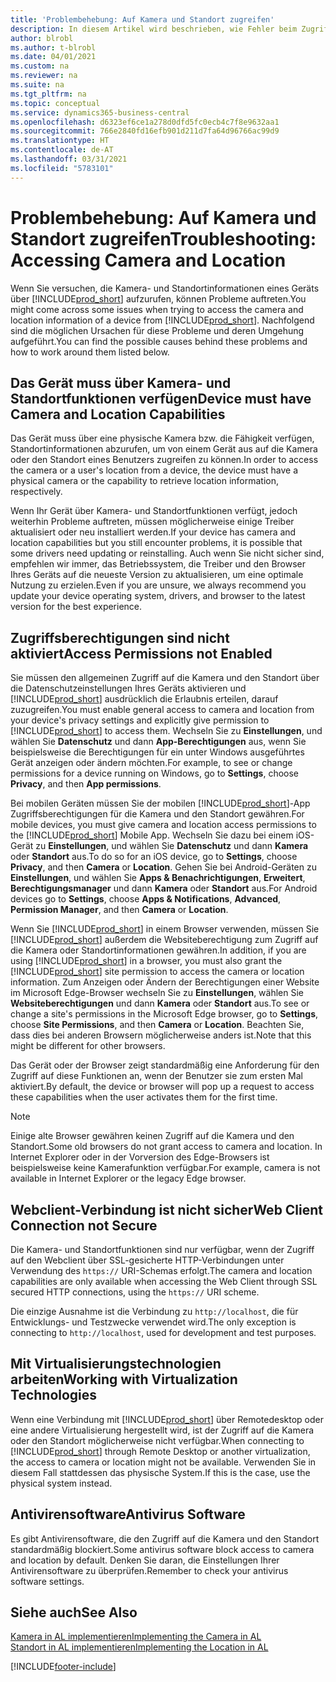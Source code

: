 ```yaml
---
title: 'Problembehebung: Auf Kamera und Standort zugreifen'
description: In diesem Artikel wird beschrieben, wie Fehler beim Zugriff auf Kamera- und Standortinformationen in Business Central behoben werden.
author: blrobl
ms.author: t-blrobl
ms.date: 04/01/2021
ms.custom: na
ms.reviewer: na
ms.suite: na
ms.tgt_pltfrm: na
ms.topic: conceptual
ms.service: dynamics365-business-central
ms.openlocfilehash: d6323ef6ce1a278d0dfd5fc0ecb4c7f8e9632aa1
ms.sourcegitcommit: 766e2840fd16efb901d211d7fa64d96766ac99d9
ms.translationtype: HT
ms.contentlocale: de-AT
ms.lasthandoff: 03/31/2021
ms.locfileid: "5783101"
---
```

# <a name="troubleshooting-accessing-camera-and-location"></a><span data-ttu-id="a3d2f-103">Problembehebung: Auf Kamera und Standort zugreifen</span><span class="sxs-lookup"><span data-stu-id="a3d2f-103">Troubleshooting: Accessing Camera and Location</span></span>

<span data-ttu-id="a3d2f-104">Wenn Sie versuchen, die Kamera- und Standortinformationen eines Geräts über [!INCLUDE[prod_short](includes/prod_short.md)] aufzurufen, können Probleme auftreten.</span><span class="sxs-lookup"><span data-stu-id="a3d2f-104">You might come across some issues when trying to access the camera and location information of a device from [!INCLUDE[prod_short](includes/prod_short.md)].</span></span> <span data-ttu-id="a3d2f-105">Nachfolgend sind die möglichen Ursachen für diese Probleme und deren Umgehung aufgeführt.</span><span class="sxs-lookup"><span data-stu-id="a3d2f-105">You can find the possible causes behind these problems and how to work around them listed below.</span></span>

## <a name="device-must-have-camera-and-location-capabilities"></a><span data-ttu-id="a3d2f-106">Das Gerät muss über Kamera- und Standortfunktionen verfügen</span><span class="sxs-lookup"><span data-stu-id="a3d2f-106">Device must have Camera and Location Capabilities</span></span>

<span data-ttu-id="a3d2f-107">Das Gerät muss über eine physische Kamera bzw. die Fähigkeit verfügen, Standortinformationen abzurufen, um von einem Gerät aus auf die Kamera oder den Standort eines Benutzers zugreifen zu können.</span><span class="sxs-lookup"><span data-stu-id="a3d2f-107">In order to access the camera or a user's location from a device, the device must have a physical camera or the capability to retrieve location information, respectively.</span></span>

<span data-ttu-id="a3d2f-108">Wenn Ihr Gerät über Kamera- und Standortfunktionen verfügt, jedoch weiterhin Probleme auftreten, müssen möglicherweise einige Treiber aktualisiert oder neu installiert werden.</span><span class="sxs-lookup"><span data-stu-id="a3d2f-108">If your device has camera and location capabilities but you still encounter problems, it is possible that some drivers need updating or reinstalling.</span></span> <span data-ttu-id="a3d2f-109">Auch wenn Sie nicht sicher sind, empfehlen wir immer, das Betriebssystem, die Treiber und den Browser Ihres Geräts auf die neueste Version zu aktualisieren, um eine optimale Nutzung zu erzielen.</span><span class="sxs-lookup"><span data-stu-id="a3d2f-109">Even if you are unsure, we always recommend you update your device operating system, drivers, and browser to the latest version for the best experience.</span></span>

## <a name="access-permissions-not-enabled"></a><span data-ttu-id="a3d2f-110">Zugriffsberechtigungen sind nicht aktiviert</span><span class="sxs-lookup"><span data-stu-id="a3d2f-110">Access Permissions not Enabled</span></span>

<span data-ttu-id="a3d2f-111">Sie müssen den allgemeinen Zugriff auf die Kamera und den Standort über die Datenschutzeinstellungen Ihres Geräts aktivieren und [!INCLUDE[prod_short](includes/prod_short.md)] ausdrücklich die Erlaubnis erteilen, darauf zuzugreifen.</span><span class="sxs-lookup"><span data-stu-id="a3d2f-111">You must enable general access to camera and location from your device's privacy settings and explicitly give permission to  [!INCLUDE[prod_short](includes/prod_short.md)] to access them.</span></span> <span data-ttu-id="a3d2f-112">Wechseln Sie zu **Einstellungen**, und wählen Sie **Datenschutz** und dann **App-Berechtigungen** aus, wenn Sie beispielsweise die Berechtigungen für ein unter Windows ausgeführtes Gerät anzeigen oder ändern möchten.</span><span class="sxs-lookup"><span data-stu-id="a3d2f-112">For example, to see or change permissions for a device running on Windows, go to **Settings**, choose **Privacy**, and then **App permissions**.</span></span> 

<span data-ttu-id="a3d2f-113">Bei mobilen Geräten müssen Sie der mobilen [!INCLUDE[prod_short](includes/prod_short.md)]-App Zugriffsberechtigungen für die Kamera und den Standort gewähren.</span><span class="sxs-lookup"><span data-stu-id="a3d2f-113">For mobile devices, you must give camera and location access permissions to the [!INCLUDE[prod_short](includes/prod_short.md)] Mobile App.</span></span> <span data-ttu-id="a3d2f-114">Wechseln Sie dazu bei einem iOS-Gerät zu **Einstellungen**, und wählen Sie **Datenschutz** und dann **Kamera** oder **Standort** aus.</span><span class="sxs-lookup"><span data-stu-id="a3d2f-114">To do so for an iOS device, go to **Settings**, choose **Privacy**, and then **Camera** or **Location**.</span></span> <span data-ttu-id="a3d2f-115">Gehen Sie bei Android-Geräten zu **Einstellungen**, und wählen Sie **Apps & Benachrichtigungen**, **Erweitert**, **Berechtigungsmanager** und dann **Kamera** oder **Standort** aus.</span><span class="sxs-lookup"><span data-stu-id="a3d2f-115">For Android devices go to **Settings**, choose **Apps & Notifications**, **Advanced**, **Permission Manager**, and then **Camera** or **Location**.</span></span>

<span data-ttu-id="a3d2f-116">Wenn Sie [!INCLUDE[prod_short](includes/prod_short.md)] in einem Browser verwenden, müssen Sie [!INCLUDE[prod_short](includes/prod_short.md)] außerdem die Websiteberechtigung zum Zugriff auf die Kamera oder Standortinformationen gewähren.</span><span class="sxs-lookup"><span data-stu-id="a3d2f-116">In addition, if you are using [!INCLUDE[prod_short](includes/prod_short.md)] in a browser, you must also grant the [!INCLUDE[prod_short](includes/prod_short.md)] site permission to access the camera or location information.</span></span> <span data-ttu-id="a3d2f-117">Zum Anzeigen oder Ändern der Berechtigungen einer Website im Microsoft Edge-Browser wechseln Sie zu **Einstellungen**, wählen Sie **Websiteberechtigungen** und dann **Kamera** oder **Standort** aus.</span><span class="sxs-lookup"><span data-stu-id="a3d2f-117">To see or change a site's permissions in the Microsoft Edge browser, go to **Settings**, choose **Site Permissions**, and then **Camera** or **Location**.</span></span> <span data-ttu-id="a3d2f-118">Beachten Sie, dass dies bei anderen Browsern möglicherweise anders ist.</span><span class="sxs-lookup"><span data-stu-id="a3d2f-118">Note that this might be different for other browsers.</span></span>

<span data-ttu-id="a3d2f-119">Das Gerät oder der Browser zeigt standardmäßig eine Anforderung für den Zugriff auf diese Funktionen an, wenn der Benutzer sie zum ersten Mal aktiviert.</span><span class="sxs-lookup"><span data-stu-id="a3d2f-119">By default, the device or browser will pop up a request to access these capabilities when the user activates them for the first time.</span></span>

> [!NOTE]  
> <span data-ttu-id="a3d2f-120">Einige alte Browser gewähren keinen Zugriff auf die Kamera und den Standort.</span><span class="sxs-lookup"><span data-stu-id="a3d2f-120">Some old browsers do not grant access to camera and location.</span></span> <span data-ttu-id="a3d2f-121">In Internet Explorer oder in der Vorversion des Edge-Browsers ist beispielsweise keine Kamerafunktion verfügbar.</span><span class="sxs-lookup"><span data-stu-id="a3d2f-121">For example, camera is not available in Internet Explorer or the legacy Edge browser.</span></span>

## <a name="web-client-connection-not-secure"></a><span data-ttu-id="a3d2f-122">Webclient-Verbindung ist nicht sicher</span><span class="sxs-lookup"><span data-stu-id="a3d2f-122">Web Client Connection not Secure</span></span>

<span data-ttu-id="a3d2f-123">Die Kamera- und Standortfunktionen sind nur verfügbar, wenn der Zugriff auf den Webclient über SSL-gesicherte HTTP-Verbindungen unter Verwendung des `https://` URI-Schemas erfolgt.</span><span class="sxs-lookup"><span data-stu-id="a3d2f-123">The camera and location capabilities are only available when accessing the Web Client through SSL secured HTTP connections, using the `https://` URI scheme.</span></span> 

<span data-ttu-id="a3d2f-124">Die einzige Ausnahme ist die Verbindung zu `http://localhost`, die für Entwicklungs- und Testzwecke verwendet wird.</span><span class="sxs-lookup"><span data-stu-id="a3d2f-124">The only exception is connecting to `http://localhost`, used for development and test purposes.</span></span>


## <a name="working-with-virtualization-technologies"></a><span data-ttu-id="a3d2f-125">Mit Virtualisierungstechnologien arbeiten</span><span class="sxs-lookup"><span data-stu-id="a3d2f-125">Working with Virtualization Technologies</span></span>

<span data-ttu-id="a3d2f-126">Wenn eine Verbindung mit [!INCLUDE[prod_short](includes/prod_short.md)] über Remotedesktop oder eine andere Virtualisierung hergestellt wird, ist der Zugriff auf die Kamera oder den Standort möglicherweise nicht verfügbar.</span><span class="sxs-lookup"><span data-stu-id="a3d2f-126">When connecting to [!INCLUDE[prod_short](includes/prod_short.md)] through Remote Desktop or another virtualization, the access to camera or location might not be available.</span></span> <span data-ttu-id="a3d2f-127">Verwenden Sie in diesem Fall stattdessen das physische System.</span><span class="sxs-lookup"><span data-stu-id="a3d2f-127">If this is the case, use the physical system instead.</span></span>

## <a name="antivirus-software"></a><span data-ttu-id="a3d2f-128">Antivirensoftware</span><span class="sxs-lookup"><span data-stu-id="a3d2f-128">Antivirus Software</span></span>
<span data-ttu-id="a3d2f-129">Es gibt Antivirensoftware, die den Zugriff auf die Kamera und den Standort standardmäßig blockiert.</span><span class="sxs-lookup"><span data-stu-id="a3d2f-129">Some antivirus software block access to camera and location by default.</span></span> <span data-ttu-id="a3d2f-130">Denken Sie daran, die Einstellungen Ihrer Antivirensoftware zu überprüfen.</span><span class="sxs-lookup"><span data-stu-id="a3d2f-130">Remember to check your antivirus software settings.</span></span>

## <a name="see-also"></a><span data-ttu-id="a3d2f-131">Siehe auch</span><span class="sxs-lookup"><span data-stu-id="a3d2f-131">See Also</span></span>
[<span data-ttu-id="a3d2f-132">Kamera in AL implementieren</span><span class="sxs-lookup"><span data-stu-id="a3d2f-132">Implementing the Camera in AL</span></span>](/dynamics365/business-central/dev-itpro/developer/devenv-implement-camera-al)  
[<span data-ttu-id="a3d2f-133">Standort in AL implementieren</span><span class="sxs-lookup"><span data-stu-id="a3d2f-133">Implementing the Location in AL</span></span>](/dynamics365/business-central/dev-itpro/developer/devenv-implement-location-al)


[!INCLUDE[footer-include](includes/footer-banner.md)]